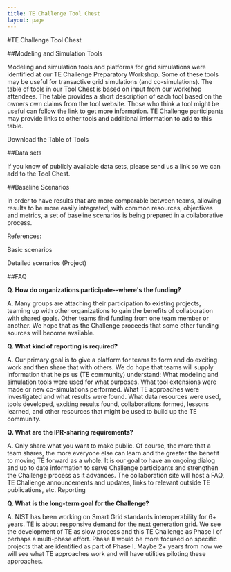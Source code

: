 ```yaml
---
title: TE Challenge Tool Chest
layout: page
---
```

#TE Challenge Tool Chest

##Modeling and Simulation Tools

Modeling and simulation tools and platforms for grid simulations were identified at our TE Challenge Preparatory Workshop.  Some of these tools may be useful for transactive grid simulations (and co-simulations). The table of tools in our Tool Chest is based on input from our workshop attendees. The table provides a short description of each tool based on the owners own claims from the tool website. Those who think a tool might be useful can follow the link to get more information. TE Challenge participants may provide links to other tools and additional information to add to this table. 

Download the Table of Tools

##Data sets

If you know of publicly available data sets, please send us a link so we can add to the Tool Chest.

##Baseline Scenarios

In order to have results that are more comparable between teams, allowing results to be more easily integrated, with common resources, objectives and metrics, a  set of baseline scenarios is being prepared in a collaborative process. 

References:

Basic scenarios

Detailed scenarios (Project)

##FAQ

**Q. How do organizations participate--where's the funding?**

A. Many groups are attaching their participation to existing projects, teaming up with other organizations to gain the benefits of collaboration with shared goals. Other teams find funding from one team member or another. We hope that as the Challenge proceeds that some other funding sources will become available.

**Q. What kind of reporting is required?**

A. Our primary goal is to give a platform for teams to form and do exciting work and then share that with others. We do hope that teams will supply information that helps us (TE community) understand:
    What modeling and simulation tools were used for what purposes.
    What tool extensions were made or new co-simulations performed.
    What TE approaches were investigated and what results were found.
    What data resources were used, tools developed, exciting results found, collaborations formed, lessons learned, and other resources that might be used to build up the TE community. 

**Q. What are the IPR-sharing requirements?**

A. Only share what you want to make public. Of course, the more that a team shares, the more everyone else can learn and the greater the benefit to moving TE forward as a whole. 
It is our goal to have an ongoing dialog and up to date information to serve Challenge participants and strengthen the Challenge process as it advances. The collaboration site will host a FAQ, TE Challenge announcements and updates, links to relevant outside TE publications, etc.
Reporting

**Q. What is the long-term goal for the Challenge?**

A. NIST has been working on Smart Grid standards interoperability for 6+ years. TE is about responsive demand for the next generation grid. We see the development of TE as slow process and this TE Challenge as Phase I of perhaps a multi-phase effort. Phase II would be more focused on specific projects that are identified as part of Phase I. Maybe 2+ years from now we will see what TE approaches work and will have utilities piloting these approaches. 
